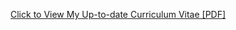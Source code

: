 [Click to View My Up-to-date Curriculum Vitae [PDF]](http://jvhagey.github.io/files/CV_Hagey_Jill_2019.pdf)
